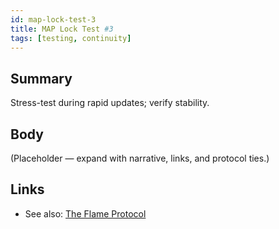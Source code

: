 ```yaml
---
id: map-lock-test-3
title: MAP Lock Test #3
tags: [testing, continuity]
---
```


## Summary
Stress-test during rapid updates; verify stability.

## Body
(Placeholder — expand with narrative, links, and protocol ties.)

## Links
- See also: [The Flame Protocol](./the-flame-protocol.md)

